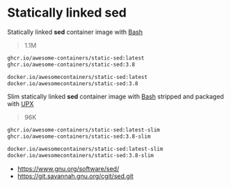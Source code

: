 # Statically linked sed

Statically linked **sed** container image with [Bash]

> 1.1M

```bash
ghcr.io/awesome-containers/static-sed:latest
ghcr.io/awesome-containers/static-sed:3.8

docker.io/awesomecontainers/static-sed:latest
docker.io/awesomecontainers/static-sed:3.8
```

Slim statically linked **sed** container image with [Bash] stripped and
packaged with [UPX]

> 96K

```bash
ghcr.io/awesome-containers/static-sed:latest-slim
ghcr.io/awesome-containers/static-sed:3.8-slim

docker.io/awesomecontainers/static-sed:latest-slim
docker.io/awesomecontainers/static-sed:3.8-slim
```

* <https://www.gnu.org/software/sed/>
* <https://git.savannah.gnu.org/cgit/sed.git>

[Bash]: https://github.com/awesome-containers/static-bash
[UPX]: https://upx.github.io/
